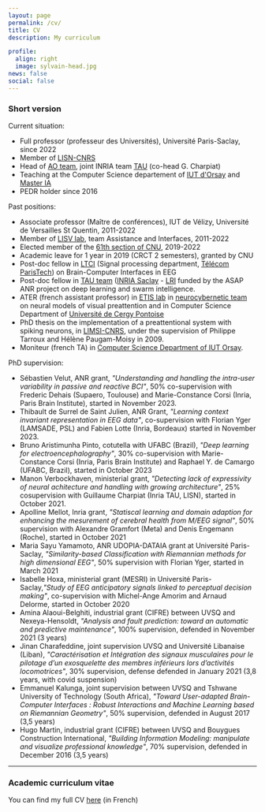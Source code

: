 ```yaml
---
layout: page
permalink: /cv/
title: CV
description: My curriculum

profile:
  align: right
  image: sylvain-head.jpg
news: false
social: false
---
```


### Short version

Current situation:
- Full professor (professeur des Universités), Université Paris-Saclay, since 2022
- Member of [LISN-CNRS](https://www.lisn.upsaclay.fr)
- Head of [AO team](https://www.lisn.upsaclay.fr/recherche/departements-et-equipes/algorithmes-apprentissage-et-calcul/apprentissage-et-optimisation-2/), joint INRIA team [TAU](https://team.inria.fr/tau2/) (co-head G. Charpiat)
- Teaching at the Computer Science departement of [IUT d'Orsay](https://www.iut-orsay.universite-paris-saclay.fr/) and [Master IA](https://www.universite-paris-saclay.fr/formation/master/informatique/m1-artificial-intelligence)
- PEDR holder since 2016

Past positions:
- Associate professor (Maître de conférences), IUT de Vélizy, Université de Versailles St Quentin, 2011-2022
- Member of [LISV lab](http://www.lisv.uvsq.fr/), team Assistance and Interfaces, 2011-2022
- Elected member of the [61th section of CNU](https://www.conseil-national-des-universites.fr/cnu/#/entite/entiteName/CNU/idChild/33), 2019-2022
- Academic leave for 1 year in 2019 (CRCT 2 semesters), granted by CNU
- Post-doc fellow in [LTCI](https://images.telecom-paristech.fr/staff.html) (Signal processing department, [Télécom ParisTech](https://ltci.telecom-paristech.fr/)) on Brain-Computer Interfaces in EEG
- Post-doc fellow in [TAU team](https://www.inria.fr/en/teams/tau) ([INRIA Saclay](https://www.inria.fr/en) - [LRI](https://www.lri.fr/) funded by the ASAP ANR project on deep learning and swarm intelligence.
- ATER (french assistant professor) in [ETIS lab](https://www-etis.ensea.fr/) in [neurocybernetic team](https://perso-etis.ensea.fr/neurocyber/web/fr/) on neural models of visual preattention and in Computer Science Department of [Université de Cergy Pontoise](https://www.u-cergy.fr/fr/index.html)
- PhD thesis on the implementation of a preattentional system with spiking neurons, in [LIMSI-CNRS](https://www.limsi.fr/fr/), under the supervision of Philippe Tarroux and Hélène Paugam-Moisy in 2009.
- Moniteur (french TA) in [Computer Science Department of IUT Orsay](http://www.iut-orsay.u-psud.fr/).

PhD supervision:
- Sébastien Velut, ANR grant, _"Understanding and handling the intra-user variability in passive and reactive BCI"_, 50% co-supervision with Frederic Dehais (Supaero, Toulouse) and Marie-Constance Corsi (Inria, Paris Brain Institute), started in November 2023.
- Thibault de Surrel de Saint Julien, ANR Grant, _"Learning context invariant representation in EEG data"_, co-supervision with Florian Yger (LAMSADE, PSL) and Fabien Lotte (Inria, Bordeaux) started in November 2023.
- Bruno Aristimunha Pinto, cotutella with UFABC (Brazil), _"Deep learning for electroencephalography"_, 30% co-supervision with Marie-Constance Corsi (Inria, Paris Brain Institute) and Raphael Y. de Camargo (UFABC, Brazil), started in October 2023
- Manon Verbockhaven, ministerial grant, _"Detecting lack of expressivity of neural achitecture and handling with growing architecture"_, 25% cosupervision with Guillaume Charpiat (Inria TAU, LISN), started in October 2021. 
- Apolline Mellot, Inria grant, _"Statiscal learning and domain adaption for enhancing the mesurement of cerebral health from M/EEG signal"_, 50% supervision with Alexandre Gramfort (Meta) and Denis Engemann (Roche), started in October 2021
- Maria Sayu Yamamoto, ANR UDOPIA-DATAIA grant at Université Paris-Saclay, _"Similarity-based Classification with Riemannian methods for high dimensional EEG"_, 50% supervision with Florian Yger, started in March 2021
- Isabelle Hoxa, ministerial grant (MESRI) in Université Paris-Saclay,_"Study of EEG anticipatory signals linked to perceptual decision making"_, co-supervision with Michel-Ange Amorim and Arnaud Delorme, started in October 2020 
- Amina Alaoui-Belghiti, industrial grant (CIFRE) between UVSQ and Nexeya-Hensoldt, _"Analysis and fault prediction: toward an automatic and predictive maintenance"_, 100% supervision, defended in November 2021 (3 years)
- Jinan Charafeddine, joint supervision UVSQ and Université Libanaise (Liban), _"Caractérisation et Intégration des signaux musculaires pour le pilotage d’un exosquelette des membres inférieurs lors d’activités locomotrices"_, 30% supervision, defense defended in January 2021 (3,8 years, with covid suspension)
- Emmanuel Kalunga, joint supervision between UVSQ and Tshwane University of Technology (South Africa), _"Toward User-adapted Brain-Computer Interfaces : Robust Interactions and Machine Learning based on Riemannian Geometry"_, 50% supervision, defended in August 2017 (3,5 years)
- Hugo Martin, industrial grant (CIFRE) between UVSQ and Bouygues Construction International, _"Building Information Modeling: manipulate and visualize professional knowledge"_, 70% supervision, defended in December 2016 (3,5 years)

------

### Academic curriculum vitae

You can find my full CV <a class="page-link" href="{{ '/cv/cv.pdf' | prepend: site.baseurl | prepend: site.url }}">here</a> (in French)  



